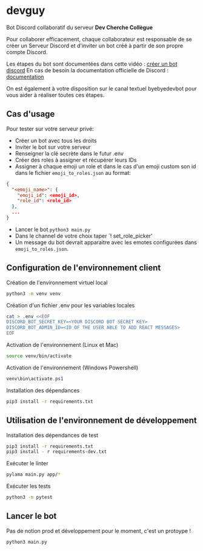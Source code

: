 # devguy

Bot Discord collaboratif du serveur **Dev Cherche Collègue**

Pour collaborer efficacement, chaque collaborateur est responsable de se créer un Serveur Discord et d'inviter un bot créé à partir de son propre compte Discord.

Les étapes du bot sont documentées dans cette vidéo : [créer un bot discord](https://www.youtube.com/watch?v=AeCytN_eQII)
En cas de besoin la documentation officielle de Discord : [documentation](https://discord.com/developers/docs/intro)

On est également à votre disposition sur le canal textuel byebyedevbot pour vous aider à réaliser toutes ces étapes.


## Cas d'usage
Pour tester sur votre serveur privé:
- Créer un bot avec tous les droits
- Inviter le bot sur votre serveur
- Renseigner la clé secrète dans le futur .env
- Créer des roles à assigner et récupérer leurs IDs
- Assigner à chaque emoji un role et dans le cas d'un emoji custom son id dans le fichier `emoji_to_roles.json` au format:
```json
{
  "<emoji_name>": {
    "emoji_id": <emoji_id>,
    "role_id": <role_id>
  },
  ...
}
```
- Lancer le bot `python3 main.py`
- Dans le channel de votre choix taper `! set_role_picker'
- Un message du bot devrait apparaitre avec les emotes configurées
dans `emoji_to_roles.json`.

## Configuration de l'environnement client

Création de l'environnement virtuel local

```bash
python3 -m venv venv
```

Création d'un fichier .env pour les variables locales

```bash
cat > .env <<EOF
DISCORD_BOT_SECRET_KEY=<YOUR DISCORD BOT SECRET KEY>
DISCORD_BOT_ADMIN_ID=<ID OF THE USER ABLE TO ADD REACT MESSAGES>
EOF
```

Activation de l'environnement (Linux et Mac)

```bash
source venv/bin/activate
```

Activation de l'environnement (Windows Powershell)

```powershell
venv\bin\activate.ps1
```

Installation des dépendances

```bash
pip3 install -r requirements.txt
```

## Utilisation de l'environnement de développement


Installation des dépendances de test

```bash
pip3 install -r requirements.txt
pip3 install - r requirements-dev.txt
```

Exécuter le linter

```bash
pylama main.py app/*
```

Exécuter les tests

```bash
python3 -m pytest
```

## Lancer le bot
Pas de notion prod et développement pour le moment, c'est un protoype !

```
python3 main.py
```
